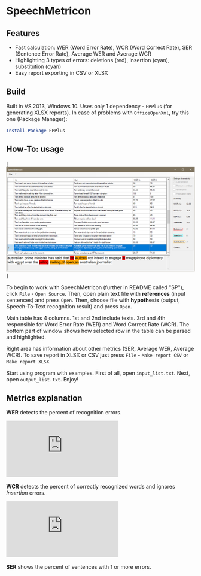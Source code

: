 # SpeechMetricon

## Features

  - Fast calculation: WER (Word Error Rate), WCR (Word Correct Rate), SER (Sentence Error Rate), Average WER and Average WCR
  - Highlighting 3 types of errors: deletions (red), insertion (cyan), substitution (cyan)
  - Easy report exporting in CSV or XLSX

## Build

Built in VS 2013, Windows 10. Uses only 1 dependency - `EPPlus` (for generating XLSX reports). 
In case of problems with `OfficeOpenXml`, try this one (Package Manager):

```powershell
Install-Package EPPlus
```

## How-To: usage

[![Screenshot](docs/example.png)]

To begin to work with SpeechMetricon (further in README called "SP"), click `File` - `Open Source`. Then, open plain text file with **references** (input sentences) and press `Open`. Then, choose file with **hypothesis** (output, Speech-To-Text recognition result) and press `Open`.

Main table has 4 columns. 1st and 2nd include texts. 3rd and 4th responsible for Word Error Rate (WER) and Word Correct Rate (WCR).
The bottom part of window shows how selected row in the table can be parsed and highlighted.

Right area has information about other metrics (SER, Average WER, Average WCR).
To save report in XLSX or CSV just press `File` - `Make report CSV` or `Make report XLSX`.

Start using program with examples. First of all, open `input_list.txt`. Next, open `output_list.txt`. Enjoy!

## Metrics explanation

**WER** detects the percent of recognition errors.

![WER equation](http://latex.codecogs.com/svg.latex?WER%3D%5Cfrac%7BSubstitutions%2BDeletions%2BInsertions%7D%7BN%7D%2C)

**WCR** detects the percent of correctly recognized words and ignores *Insertion* errors.

![WCR equation](http://latex.codecogs.com/svg.latex?WCR%3D%5Cfrac%7BN+-+Substitutions%2BDeletions%7D%7BN%7D%2C)

**SER** shows the percent of sentences with 1 or more errors.

